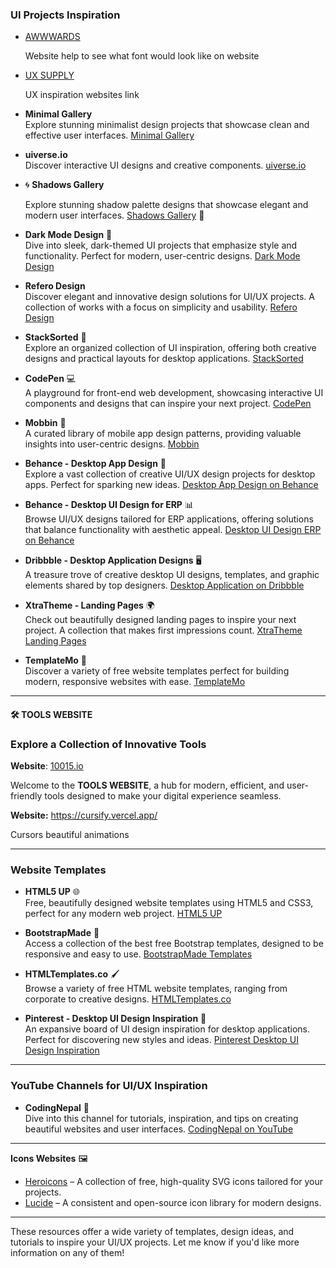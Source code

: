 ### **UI Projects Inspiration**

- [AWWWARDS](https://www.awwwards.com/)
  
  Website help to see what font would look like on website

- [UX SUPPLY](https://kunzsolt.notion.site/) 
  
  UX inspiration websites link

- **Minimal Gallery**  
  Explore stunning minimalist design projects that showcase clean and effective user interfaces. [Minimal Gallery](https://minimal.gallery/)

- **uiverse.io**  
  Discover interactive UI designs and creative components. [uiverse.io](https://uiverse.io/)

- 🌀 **Shadows Gallery**
  
  Explore stunning shadow palette designs that showcase elegant and modern user interfaces. [Shadows Gallery](https://shadows.brumm.af/) 🌟

- **Dark Mode Design** 🌙  
  Dive into sleek, dark-themed UI projects that emphasize style and functionality. Perfect for modern, user-centric designs. [Dark Mode Design](https://www.darkmodedesign.com/)

- **Refero Design**  
  Discover elegant and innovative design solutions for UI/UX projects. A collection of works with a focus on simplicity and usability. [Refero Design](https://refero.design/)

- **StackSorted** 🔢  
  Explore an organized collection of UI inspiration, offering both creative designs and practical layouts for desktop applications. [StackSorted](https://stacksorted.com/)

- **CodePen** 💻  
  A playground for front-end web development, showcasing interactive UI components and designs that can inspire your next project. [CodePen](https://codepen.io/)

- **Mobbin** 📱  
  A curated library of mobile app design patterns, providing valuable insights into user-centric designs. [Mobbin](https://mobbin.com/)

- **Behance - Desktop App Design** 🎨  
  Explore a vast collection of creative UI/UX design projects for desktop apps. Perfect for sparking new ideas. [Desktop App Design on Behance](https://www.behance.net/search/projects/desktop%20app%20design)

- **Behance - Desktop UI Design for ERP** 📊  
  Browse UI/UX designs tailored for ERP applications, offering solutions that balance functionality with aesthetic appeal. [Desktop UI Design ERP on Behance](https://www.behance.net/search/projects/desktop%20ui%20design%20erp?tracking_source=typeahead_search_direct)

- **Dribbble - Desktop Application Designs** 🖥️  
  A treasure trove of creative desktop UI designs, templates, and graphic elements shared by top designers. [Desktop Application on Dribbble](https://dribbble.com/tags/desktop-application)

- **XtraTheme - Landing Pages** 🌍  
  Check out beautifully designed landing pages to inspire your next project. A collection that makes first impressions count. [XtraTheme Landing Pages](https://xtratheme.com/landing/)

- **TemplateMo** 🧩  
  Discover a variety of free website templates perfect for building modern, responsive websites with ease. [TemplateMo](https://templatemo.com/)

---

#### 🛠️ **TOOLS WEBSITE**

### Explore a Collection of Innovative Tools

**Website**: [10015.io](https://10015.io/)

Welcome to the **TOOLS WEBSITE**, a hub for modern, efficient, and user-friendly tools designed to make your digital experience seamless.

**Website:** https://cursify.vercel.app/

Cursors beautiful animations

---

### **Website Templates**

- **HTML5 UP** 🌐  
  Free, beautifully designed website templates using HTML5 and CSS3, perfect for any modern web project. [HTML5 UP](https://html5up.net/)

- **BootstrapMade** 🎯  
  Access a collection of the best free Bootstrap templates, designed to be responsive and easy to use. [BootstrapMade Templates](https://bootstrapmade.com/free-website-templates/)

- **HTMLTemplates.co** 🖌️  
  Browse a variety of free HTML website templates, ranging from corporate to creative designs. [HTMLTemplates.co](https://htmltemplates.co/)

- **Pinterest - Desktop UI Design Inspiration** 📌  
  An expansive board of UI design inspiration for desktop applications. Perfect for discovering new styles and ideas. [Pinterest Desktop UI Design Inspiration](https://www.pinterest.com/mnotko/desktop-ui-design-inspiration/)

---

### **YouTube Channels for UI/UX Inspiration**

- **CodingNepal** 🎥  
  Dive into this channel for tutorials, inspiration, and tips on creating beautiful websites and user interfaces. [CodingNepal on YouTube](https://www.youtube.com/@CodingNepal)

---

**Icons Websites** 🖼️

- [Heroicons](https://heroicons.com/) – A collection of free, high-quality SVG icons tailored for your projects.
- [Lucide](https://lucide.dev/) – A consistent and open-source icon library for modern designs.

---

These resources offer a wide variety of templates, design ideas, and tutorials to inspire your UI/UX projects. Let me know if you'd like more information on any of them!
